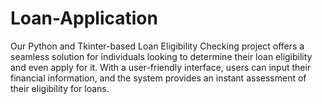 # Loan-Application
Our Python and Tkinter-based Loan Eligibility Checking project offers a seamless solution for individuals looking to determine their loan eligibility and even apply for it. With a user-friendly interface, users can input their financial information, and the system provides an instant assessment of their eligibility for loans.
